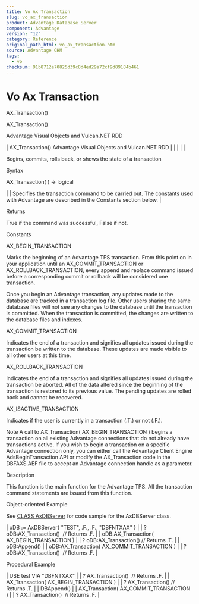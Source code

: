 ```yaml
---
title: Vo Ax Transaction
slug: vo_ax_transaction
product: Advantage Database Server
component: Advantage
version: "12"
category: Reference
original_path_html: vo_ax_transaction.htm
source: Advantage CHM
tags:
  - vo
checksum: 91b8712e70825d39c8d4ed29a72cf9d89184b461
---
```


# Vo Ax Transaction

AX\_Transaction()

AX\_Transaction()

Advantage Visual Objects and Vulcan.NET RDD

| AX\_Transaction()  Advantage Visual Objects and Vulcan.NET RDD |  |  |  |  |

Begins, commits, rolls back, or shows the state of a transaction

Syntax

AX\_Transaction( <nTransactionType> ) -> logical

| <nTransactionType> | Specifies the transaction command to be carried out. The constants used with Advantage are described in the Constants section below. |

Returns

True if the command was successful, False if not.

Constants

AX\_BEGIN\_TRANSACTION

Marks the beginning of an Advantage TPS transaction. From this point on in your application until an AX\_COMMIT\_TRANSACTION or AX\_ROLLBACK\_TRANSACTION, every append and replace command issued before a corresponding commit or rollback will be considered one transaction.

Once you begin an Advantage transaction, any updates made to the database are tracked in a transaction log file. Other users sharing the same database files will not see any changes to the database until the transaction is committed. When the transaction is committed, the changes are written to the database files and indexes.

AX\_COMMIT\_TRANSACTION

Indicates the end of a transaction and signifies all updates issued during the transaction be written to the database. These updates are made visible to all other users at this time.

AX\_ROLLBACK\_TRANSACTION

Indicates the end of a transaction and signifies all updates issued during the transaction be aborted. All of the data altered since the beginning of the transaction is restored to its previous value. The pending updates are rolled back and cannot be recovered.

AX\_ISACTIVE\_TRANSACTION

Indicates if the user is currently in a transaction (.T.) or not (.F.).

Note A call to AX\_Transaction( AX\_BEGIN\_TRANSACTION ) begins a transaction on all existing Advantage connections that do not already have transactions active. If you wish to begin a transaction on a specific Advantage connection only, you can either call the Advantage Client Engine AdsBeginTransaction API or modify the AX\_Transaction code in the DBFAXS.AEF file to accept an Advantage connection handle as a parameter.

Description

This function is the main function for the Advantage TPS. All the transaction command statements are issued from this function.

Object-oriented Example

See [CLASS AxDBServer](vo_class_axdbserver.md) for code sample for the AxDBServer class.

| oDB := AxDBServer{ "TEST", .F., .F., "DBFNTXAX" } |
| ? oDB:AX\_Transaction()  // Returns .F. |
| oDB:AX\_Transaction( AX\_BEGIN\_TRANSACTION ) |
| ? oDB:AX\_Transaction() // Returns .T. |
| oDB:Append() |
| oDB:AX\_Transaction( AX\_COMMIT\_TRANSACTION ) |
| ? oDB:AX\_Transaction()  // Returns .F. |

Procedural Example

| USE test VIA "DBFNTXAX" |
| ? AX\_Transaction()  // Returns .F. |
| AX\_Transaction( AX\_BEGIN\_TRANSACTION ) |
| ? AX\_Transaction() // Returns .T. |
| DBAppend() |
| AX\_Transaction( AX\_COMMIT\_TRANSACTION ) |
| ? AX\_Transaction()  // Returns .F. |

